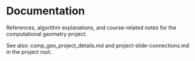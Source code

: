 # Documentation

References, algorithm explanations, and course-related notes for the computational geometry project.

See also: comp_geo_project_details.md and project-slide-connections.md in the project root.
